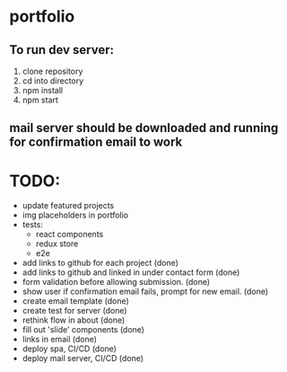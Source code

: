 # portfolio

## To run dev server:

1. clone repository
2. cd into directory
3. npm install
4. npm start

## mail server should be downloaded and running for confirmation email to work

# TODO:

- update featured projects
- img placeholders in portfolio
- tests:
  - react components
  - redux store
  - e2e
- add links to github for each project (done)
- add links to github and linked in under contact form (done)
- form validation before allowing submission. (done)
- show user if confirmation email fails, prompt for new email. (done)
- create email template (done)
- create test for server (done)
- rethink flow in about (done)
- fill out 'slide' components (done)
- links in email (done)
- deploy spa, CI/CD (done)
- deploy mail server, CI/CD (done)
